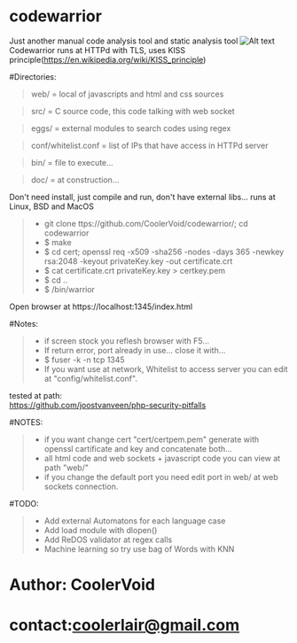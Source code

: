 # codewarrior
Just another manual code analysis tool and static analysis tool 
![Alt text](https://github.com/CoolerVoid/codewarrior/blob/master/doc/img/img1.png)
Codewarrior runs at HTTPd with TLS, uses KISS principle(https://en.wikipedia.org/wiki/KISS_principle)

#Directories:
> web/ = local of javascripts and html and css sources

> src/ = C source code, this code talking with web socket 

> eggs/ = external modules to search codes using regex

> conf/whitelist.conf = list of IPs that have  access  in HTTPd server

> bin/ = file to execute...

> doc/ = at construction...


Don't need install, just compile and run, don't have external libs... runs at Linux, BSD and MacOS

>* git clone ttps://github.com/CoolerVoid/codewarrior/; cd codewarrior
>* $ make
>* $ cd cert; openssl req -x509 -sha256 -nodes -days 365 -newkey rsa:2048 -keyout privateKey.key -out certificate.crt
>* $ cat certificate.crt privateKey.key > certkey.pem 
>* $ cd ..
>* $ /bin/warrior 

Open browser at https://localhost:1345/index.html

#Notes:
>* if screen stock you reflesh browser with F5...
>* If return error, port already in use... close it with...
>* $ fuser -k -n tcp 1345
>* If you want use at network, Whitelist to access server you can edit at "config/whitelist.conf". 

tested at path:  
https://github.com/joostvanveen/php-security-pitfalls

#NOTES:
>* if you want change cert "cert/certpem.pem" generate with openssl cartificate and key and concatenate both...
>* all html code and web sockets + javascript code you can view at path "web/"
>* if you change the default port you need edit port in web/ at web sockets connection.

#TODO:
>* Add external Automatons for each language case
>* Add load module with dlopen()
>* Add ReDOS validator at regex calls
>* Machine learning so try use bag of Words with KNN

# Author: CoolerVoid
# contact:coolerlair@gmail.com

